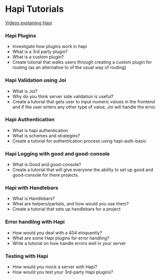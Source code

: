 # Hapi Tutorials

[Videos explaining Hapi](https://egghead.io/lessons/node-js-hapi-js-up-and-running)

### Hapi Plugins
* Investigate how plugins work in hapi
* What is a 3rd party plugin?
* What is a custom plugin?
* Create tutorial that walks users through creating a custom plugin for routing (as an alternative to of the usual way of routing)

### Hapi Validation using Joi
* What is Joi?
* Why do you think server side validation is useful?
* Create a tutorial that gets user to input numeric values in the frontend and if the user enters any other type of value, Joi will handle the error.

### Hapi Authentication
* What is hapi authentication
* What is schemes and strategies?
* Create a tutorial for authentication process using hapi-auth-basic

### Hapi Logging with good and good-console
* What is Good and good-console?
* Create a tutorial that will give everyone the ability to set up good and good-console for there projects.

### Hapi with Handlebars
* What is Handlebars?
* What are helpers/partials, and how would you use them?
* Create a tutorial that sets up handlebars for a project

### Error handling with Hapi
* How would you deal with a 404 eloquently?
* What are some Hapi plugins for error handling?
* Write a tutorial on how handle errors well in your server

### Testing with Hapi
* How would you mock a server with Hapi?
* How would you test your 3rd-party Hapi plugins?
